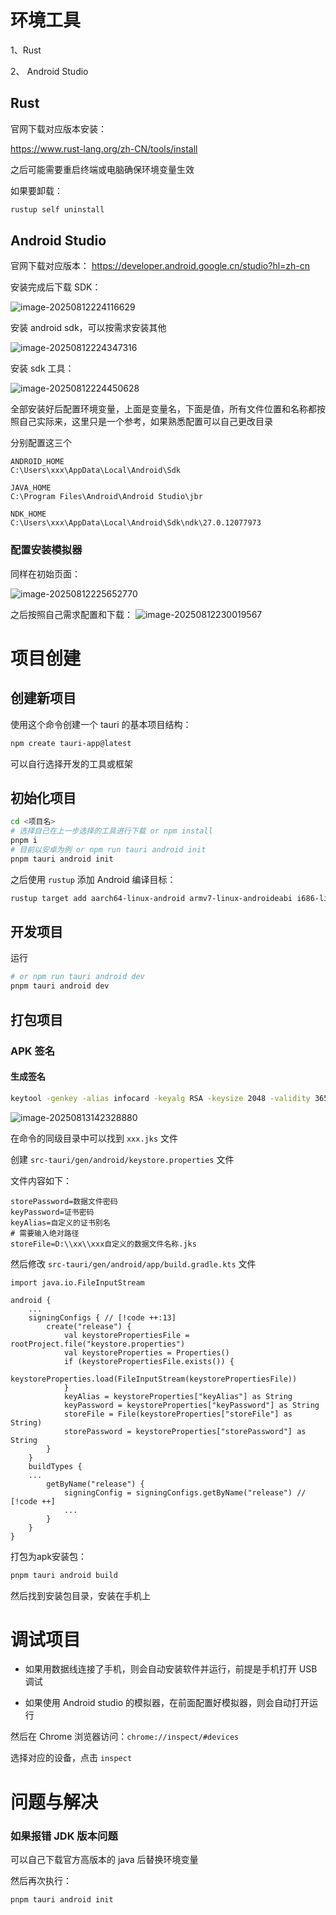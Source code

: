 # 环境工具

1、Rust

2、 Android Studio

## Rust

官网下载对应版本安装：

https://www.rust-lang.org/zh-CN/tools/install

之后可能需要重启终端或电脑确保环境变量生效

如果要卸载：

```bash
rustup self uninstall
```

## Android Studio

官网下载对应版本：
https://developer.android.google.cn/studio?hl=zh-cn

安装完成后下载 SDK：

![image-20250812224116629](https://picr.oss-cn-qingdao.aliyuncs.com/img/image-20250812224116629.png)

安装 android sdk，可以按需求安装其他

![image-20250812224347316](https://picr.oss-cn-qingdao.aliyuncs.com/img/image-20250812224347316.png)

安装 sdk 工具：

![image-20250812224450628](https://picr.oss-cn-qingdao.aliyuncs.com/img/image-20250812224450628.png)

全部安装好后配置环境变量，上面是变量名，下面是值，所有文件位置和名称都按照自己实际来，这里只是一个参考，如果熟悉配置可以自己更改目录

分别配置这三个

```
ANDROID_HOME
C:\Users\xxx\AppData\Local\Android\Sdk

JAVA_HOME
C:\Program Files\Android\Android Studio\jbr

NDK_HOME
C:\Users\xxx\AppData\Local\Android\Sdk\ndk\27.0.12077973
```

### 配置安装模拟器

同样在初始页面：

![image-20250812225652770](https://picr.oss-cn-qingdao.aliyuncs.com/img/image-20250812225652770.png)

之后按照自己需求配置和下载：
![image-20250812230019567](https://picr.oss-cn-qingdao.aliyuncs.com/img/image-20250812230019567.png)

# 项目创建

## 创建新项目

使用这个命令创建一个 tauri 的基本项目结构：

```bash
npm create tauri-app@latest
```

可以自行选择开发的工具或框架

## 初始化项目

```bash
cd <项目名>
# 选择自己在上一步选择的工具进行下载 or npm install
pnpm i
# 目前以安卓为例 or npm run tauri android init
pnpm tauri android init
```

之后使用 `rustup` 添加 Android 编译目标：

```bash
rustup target add aarch64-linux-android armv7-linux-androideabi i686-linux-android x86_64-linux-android
```

## 开发项目

运行

```bash
# or npm run tauri android dev
pnpm tauri android dev
```

## 打包项目

### APK 签名

#### 生成签名

```bash
keytool -genkey -alias infocard -keyalg RSA -keysize 2048 -validity 36500 -keystore infocard.jks -storetype JKS
```

![image-20250813142328880](https://picr.oss-cn-qingdao.aliyuncs.com/img/image-20250813142328880.png)

在命令的同级目录中可以找到 `xxx.jks` 文件

创建 `src-tauri/gen/android/keystore.properties` 文件

文件内容如下：
```
storePassword=数据文件密码
keyPassword=证书密码
keyAlias=自定义的证书别名
# 需要输入绝对路径
storeFile=D:\\xx\\xxx自定义的数据文件名称.jks
```

然后修改 `src-tauri/gen/android/app/build.gradle.kts` 文件

```
import java.io.FileInputStream

android {
	...
	signingConfigs { // [!code ++:13]
        create("release") {
        	val keystorePropertiesFile = rootProject.file("keystore.properties")
            val keystoreProperties = Properties()
            if (keystorePropertiesFile.exists()) {
                keystoreProperties.load(FileInputStream(keystorePropertiesFile))
            }
            keyAlias = keystoreProperties["keyAlias"] as String
            keyPassword = keystoreProperties["keyPassword"] as String
            storeFile = File(keystoreProperties["storeFile"] as String)
            storePassword = keystoreProperties["storePassword"] as String
        }
    }
    buildTypes {
    ...
    	getByName("release") {
			signingConfig = signingConfigs.getByName("release") // [!code ++]
			...
		}
	}
}
```

打包为apk安装包：

```bash
pnpm tauri android build
```

然后找到安装包目录，安装在手机上

# 调试项目

- 如果用数据线连接了手机，则会自动安装软件并运行，前提是手机打开 USB 调试

- 如果使用 Android studio 的模拟器，在前面配置好模拟器，则会自动打开运行

然后在 Chrome 浏览器访问：`chrome://inspect/#devices`

选择对应的设备，点击 `inspect`

# 问题与解决

### 如果报错 JDK 版本问题

可以自己下载官方高版本的 java 后替换环境变量

然后再次执行：
```bash
pnpm tauri android init
```

